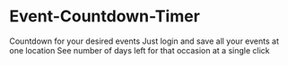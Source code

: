# Event-Countdown-Timer
Countdown for your desired events
Just login and save all your events at one location
See number of days left for that occasion at a single click
